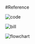 #Reference

![code](https://tutorialsclass.com/exercise/c-program-to-calculate-electricity-bill/)

![bill](https://www.google.com/url?sa=i&url=https%3A%2F%2Fsolect.com%2Fhow-to-read-your-electric-bill-part-i%2F&psig=AOvVaw1uE-dOXCiU5EY8620WZAgA&ust=1649102753214000&source=images&cd=vfe&ved=0CAsQjRxqFwoTCMCB7dTY-PYCFQAAAAAdAAAAABAD)

![flowchart](https://www.google.com/url?sa=i&url=https%3A%2F%2Fwww.semanticscholar.org%2Fpaper%2FA-Proposed-System-for-Automated-Electricity-Bill-in-Sharif-Muaz%2F3cf78788a052d33b75a3321096d212a63330c3b7%2Ffigure%2F0&psig=AOvVaw1UOjWhCopKliKf0HH9KESk&ust=1649103828049000&source=images&cd=vfe&ved=0CAsQjRxqFwoTCPCMw9Pc-PYCFQAAAAAdAAAAABAJ)


